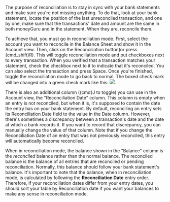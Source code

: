The purpose of reconciliation is to stay in sync with your bank statements and make sure you're not missing anything. To do that, look at your bank statement, locate the position of the last unreconciled transaction, and one by one, make sure that the transactions' date and amount are the same in both moneyGuru and in the statement. When they are, reconcile them.

To achieve that, you must go in reconciliation mode. First, select the account you want to reconcile in the Balance Sheet and show it in the Account view. Then, click on the Reconciliation button(or press {cmd_shift}R). This will toggle reconciliation mode and put checkboxes next to every transaction. When you verified that a transaction matches your statement, check the checkbox next to it to indicate that it's reconciled. You can also select the transaction and press Space. Once you're finished, toggle the reconciliation mode to go back to normal. The boxed check mark will be changed into a green check mark like this: ![](images/reconciliation_checkmark.png).

There is also an additional column ({cmd}J to toggle) you can use in the Account view, the "Reconciliation Date" column. This column is empty when an entry is not reconciled, but when it is, it's supposed to contain the date the entry has on your bank statement. By default, reconciling an entry sets its Reconciliation Date field to the value in the Date column. However, there's sometimes a discrepancy between a transaction's date and the date at which a bank records it. If you want to record that discrepancy, you can manually change the value of that column. Note that if you change the Reconciliation Date of an entry that was not previously reconciled, this entry will automatically become reconciled.

When in reconciliation mode, the balance shown in the "Balance" column is the *reconciled* balance rather than the normal balance. The reconciled balance is the balance of all entries that are reconciled or pending reconciliation. Normally, this balance should follow your bank statement's balance. It's important to note that the balance, when in reconciliation mode, is calculated by following the **Reconciliation Date** entry order. Therefore, if your reconciliation dates differ from your entry dates, you should sort your table by Reconciliation date if you want your balances to make any sense in reconciliation mode.
